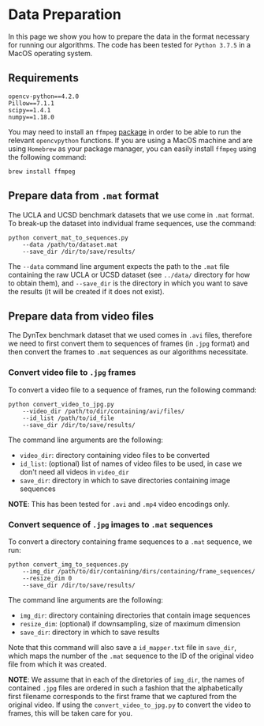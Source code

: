 # Data Preparation

In this page we show you how to prepare the data in the format necessary for running our algorithms. The code has been tested for `Python 3.7.5` in a MacOS operating system.


## Requirements
```
opencv-python==4.2.0
Pillow==7.1.1
scipy==1.4.1
numpy==1.18.0
```
You may need to install an `ffmpeg` [package](https://ffmpeg.org/) in order to be able to run the relevant `opencvpython` functions. If you are using a MacOS machine and are using `Homebrew` as your package manager, you can easily install `ffmpeg` using the following command:

```
brew install ffmpeg
```

## Prepare data from `.mat` format

The UCLA and UCSD benchmark datasets that we use come in `.mat` format. To break-up the dataset into individual frame sequences, use the command:

```
python convert_mat_to_sequences.py
	--data /path/to/dataset.mat
	--save_dir /dir/to/save/results/
```

The `--data` command line argument expects the path to the `.mat` file containing the raw UCLA or UCSD dataset (see `../data/` directory for how to obtain them), and `--save_dir` is the directory in which you want to save the results (it will be created if it does not exist).

## Prepare data from video files

The DynTex benchmark dataset that we used comes in `.avi` files, therefore we need to first convert them to sequences of frames (in `.jpg` format) and then convert the frames to `.mat` sequences as our algorithms necessitate.

### Convert video file to `.jpg` frames

To convert a video file to a sequence of frames, run the following command:

```
python convert_video_to_jpg.py 
	--video_dir /path/to/dir/containing/avi/files/
	--id_list /path/to/id_file
	--save_dir /dir/to/save/results/
```

The command line arguments are the following:
* `video_dir`: directory containing video files to be converted
* `id_list`: (optional) list of names of video files to be used, in case we don't need all videos in `video_dir`
* `save_dir`: directory in which to save directories containing image sequences

**NOTE**: This has been tested for `.avi` and `.mp4` video encodings only.

### Convert sequence of `.jpg` images to `.mat` sequences

To convert a directory containing frame sequences to a `.mat` sequence, we run:

```
python convert_img_to_sequences.py 
	--img_dir /path/to/dir/containing/dirs/containing/frame_sequences/
	--resize_dim 0
	--save_dir /dir/to/save/results/
```

The command line arguments are the following:
* `img_dir`: directory containing directories that contain image sequences
* `resize_dim`: (optional) if downsampling, size of maximum dimension
* `save_dir`: directory in which to save results

Note that this command will also save a `id_mapper.txt` file in `save_dir`, which maps the number of the `.mat` sequence to the ID of the original video file from which it was created.

**NOTE**: We assume that in each of the diretories of `img_dir`, the names of contained `.jpg` files are ordered in such a fashion that the alphabetically first filename corresponds to the first frame that we captured from the original video. If using the `convert_video_to_jpg.py` to convert the video to frames, this will be taken care for you.
